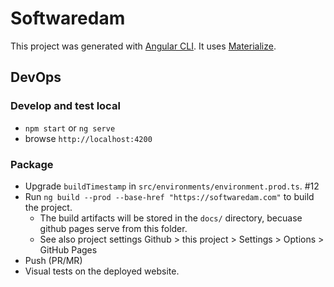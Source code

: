 # Softwaredam

This project was generated with [Angular CLI](https://github.com/angular/angular-cli).
It uses [Materialize](https://materializecss.com).

## DevOps

### Develop and test local
- `npm start` or `ng serve`
- browse `http://localhost:4200`

### Package
- Upgrade `buildTimestamp` in `src/environments/environment.prod.ts`. #12
- Run `ng build --prod --base-href "https://softwaredam.com"` to build the project.
  - The build artifacts will be stored in the `docs/` directory, becuase github pages serve from this folder.
  - See also project settings Github > this project > Settings > Options > GitHub Pages
- Push (PR/MR)
- Visual tests on the deployed website.
